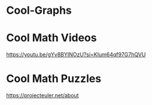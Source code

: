 # Cool-Graphs


# Cool Math Videos

https://youtu.be/gYv8BYINOzU?si=KIum64qf97G7hQVU

# Cool Math Puzzles

https://projecteuler.net/about
